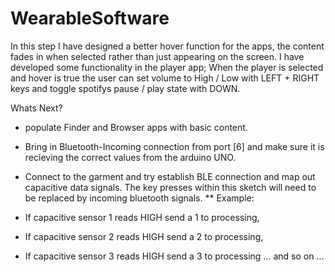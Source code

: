 # WearableSoftware

In this step I have designed a better hover function for the apps, the content fades in when selected rather than just appearing on the screen. I have developed some functionality in the player app; When the player is selected and hover is true the user can set volume to High / Low with LEFT + RIGHT keys and toggle spotifys pause / play state with DOWN.


Whats Next?

- populate Finder and Browser apps with basic content.

- Bring in Bluetooth-Incoming connection from port [6] and make sure it is recieving the correct values from the arduino UNO.

- Connect to the garment and try establish BLE connection and map out capacitive data signals. The key presses within this sketch will need to be replaced by incoming bluetooth signals. 
** Example: 
- If capacitive sensor 1 reads HIGH send a 1 to processing, 
- If capacitive sensor 2 reads HIGH send a 2 to processing,
- If capacitive sensor 3 reads HIGH send a 3 to processing ... and so on ...


